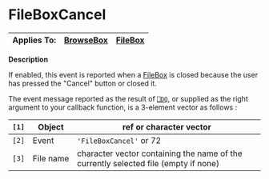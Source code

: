 




<h1 class="heading"><span class="name">FileBoxCancel</span></h1>

| Applies To: | [BrowseBox](./browsebox.md) | [FileBox](./filebox.md) |
| --- | --- | ---  |


**Description**


If enabled, this event is reported when a [FileBox](./filebox.md) is closed because the user has pressed the "Cancel" button or closed it.


The event message reported as the result of [`⎕DQ`](../../Language/System%20Functions/dq.htm), or supplied as the right argument to your callback function, is a 3-element vector as follows :


| `[1]` | Object | ref or character vector |
| --- | --- | ---  |
| `[2]` | Event | `'FileBoxCancel'` or 72 |
| `[3]` | File name | character vector containing the name of the currently selected file (empty if none) |



